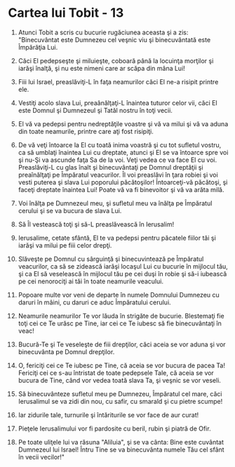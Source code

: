 # Cartea lui Tobit - 13

1. Atunci Tobit a scris cu bucurie rugăciunea aceasta şi a zis: "Binecuvântat este Dumnezeu cel veşnic viu şi binecuvântată este Împărăţia Lui. 

2. Căci El pedepseşte şi miluieşte, coboară până la locuinţa morţilor şi iarăşi înalţă, şi nu este nimeni care ar scăpa din mâna Lui! 

3. Fiii lui Israel, preaslăviţi-L în faţa neamurilor căci El ne-a risipit printre ele. 

4. Vestiţi acolo slava Lui, preaânălţaţi-L înaintea tuturor celor vii, căci El este Domnul şi Dumnezeul şi Tatăl nostru în toţi vecii. 

5. El vă va pedepsi pentru nedreptăţile voastre şi vă va milui şi vă va aduna din toate neamurile, printre care aţi fost risipiţi. 

6. De vă veţi întoarce la El cu toată inima voastră şi cu tot sufletul vostru, ca să umblaţi înaintea Lui cu dreptate, atunci şi El se va întoarce spre voi şi nu-Şi va ascunde faţa Sa de la voi. Veţi vedea ce va face El cu voi. Preaslăviţi-L cu glas înalt şi binecuvântaţi pe Domnul dreptăţii şi preaînălţaţi pe Împăratul veacurilor. Îl voi preaslăvi în ţara robiei şi voi vesti puterea şi slava Lui poporului păcătoşilor! Întoarceţi-vă păcătoşi, şi faceţi dreptate înaintea Lui! Poate vă va fi binevoitor şi vă va arăta milă. 

7. Voi înălţa pe Dumnezeul meu, şi sufletul meu va înălţa pe Împăratul cerului şi se va bucura de slava Lui. 

8. Să Îl vestească toţi şi să-L preaslăvească în Ierusalim! 

9. Ierusalime, cetate sfântă, El te va pedepsi pentru păcatele fiilor tăi şi iarăşi va milui pe fiii celor drepţi. 

10. Slăveşte pe Domnul cu sârguinţă şi binecuvintează pe Împăratul veacurilor, ca să se zidească iarăşi locaşul Lui cu bucurie în mijlocul tău, şi ca El să veselească în mijlocul tău pe cei duşi în robie şi să-i iubească pe cei nenorociţi ai tăi în toate neamurile veacului. 

11. Popoare multe vor veni de departe în numele Domnului Dumnezeu cu daruri în mâini, cu daruri ce aduc Împăratului cerului. 

12. Neamurile neamurilor Te vor lăuda în strigăte de bucurie. Blestemaţi fie toţi cei ce Te urăsc pe Tine, iar cei ce Te iubesc să fie binecuvântaţi în veac! 

13. Bucură-Te şi Te veseleşte de fiii drepţilor, căci aceia se vor aduna şi vor binecuvânta pe Domnul drepţilor. 

14. O, fericiţi cei ce Te iubesc pe Tine, că aceia se vor bucura de pacea Ta! Fericiţi cei ce s-au întristat de toate pedepsele Tale, că aceia se vor bucura de Tine, când vor vedea toată slava Ta, şi veşnic se vor veseli. 

15. Să binecuvânteze sufletul meu pe Dumnezeu, Împăratul cel mare, căci Ierusalimul se va zidi din nou, cu safir, cu smarald şi cu pietre scumpe! 

16. Iar zidurile tale, turnurile şi întăriturile se vor face de aur curat! 

17. Pieţele Ierusalimului vor fi pardosite cu beril, rubin şi piatră de Ofir. 

18. Pe toate uliţele lui va răsuna "Aliluia", şi se va cânta: Bine este cuvântat Dumnezeul lui Israel! Întru Tine se va binecuvânta numele Tău cel sfânt în vecii vecilor!" 

